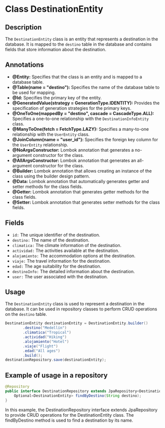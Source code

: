 # Class DestinationEntity

## Description
The `DestinationEntity` class is an entity that represents a destination in the database. It is mapped to the `destino` table in the database and contains fields that store information about the destination.

## Annotations

- **@Entity:** Specifies that the class is an entity and is mapped to a database table.
- **@Table(name = "destino"):** Specifies the name of the database table to be used for mapping.
- **@Id:** Specifies the primary key of the entity.
- **@GeneratedValue(strategy = GenerationType.IDENTITY):** Provides the specification of generation strategies for the primary keys.
- **@OneToOne(mappedBy = "destino", cascade = CascadeType.ALL):** Specifies a one-to-one relationship with the `DestinationInfoEntity` class.
- **@ManyToOne(fetch = FetchType.LAZY):** Specifies a many-to-one relationship with the `UserEntity` class.
- **@JoinColumn(name = "user_id"):** Specifies the foreign key column for the `UserEntity` relationship.
- **@NoArgsConstructor:** Lombok annotation that generates a no-argument constructor for the class.
- **@AllArgsConstructor:** Lombok annotation that generates an all-argument constructor for the class.
- **@Builder:** Lombok annotation that allows creating an instance of the class using the builder design pattern.
- **@Data:** Lombok annotation that automatically generates getter and setter methods for the class fields.
- **@Getter:** Lombok annotation that generates getter methods for the class fields.
- **@Setter:** Lombok annotation that generates setter methods for the class fields.

## Fields

- `id:` The unique identifier of the destination.
- `destino:` The name of the destination.
- `climatica:` The climate information of the destination.
- `actividad:` The activities available at the destination.
- `alojamiento:` The accommodation options at the destination.
- `viaje:` The travel information for the destination.
- `edad:` The age suitability for the destination.
- `destinoInfo:` The detailed information about the destination.
- `user:` The user associated with the destination.

## Usage

The `DestinationEntity` class is used to represent a destination in the database. It can be used in repository classes to perform CRUD operations on the `destino` table.

```java
DestinationEntity destinationEntity = DestinationEntity.builder()
        .destino("Medellín")
        .climatica("Tropical")
        .actividad("Hiking")
        .alojamiento("Hotel")
        .viaje("Flight")
        .edad("All ages")
        .build();
destinationRepository.save(destinationEntity);
```
## Example of usage in a repository

```java
@Repository
public interface DestinationRepository extends JpaRepository<DestinationEntity, Long> {
    Optional<DestinationEntity> findByDestino(String destino);
}
```

In this example, the DestinationRepository interface extends JpaRepository to provide CRUD operations for the DestinationEntity class. The findByDestino method is used to find a destination by its name.
